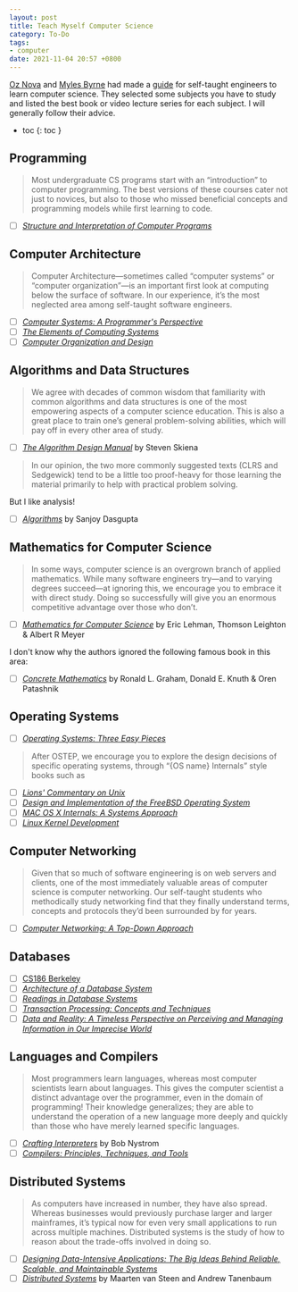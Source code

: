 ```yaml
---
layout: post
title: Teach Myself Computer Science
category: To-Do
tags:
- computer
date: 2021-11-04 20:57 +0800
---
```

[Oz Nova](https://twitter.com/oznova_) and [Myles Byrne](https://twitter.com/quackingduck) had made a [guide](https://teachyourselfcs.com/) for self-taught engineers to learn computer science. They selected some subjects you have to study and listed the best book or video lecture series for each subject. I will generally follow their advice.

- toc
{: toc }

## Programming

> Most undergraduate CS programs start with an “introduction” to computer programming. The best versions of these courses cater not just to novices, but also to those who missed beneficial concepts and programming models while first learning to code.

- [ ] [*Structure and Interpretation of Computer Programs*](https://mitpress.mit.edu/sites/default/files/sicp/full-text/book/book.html)

## Computer Architecture

> Computer Architecture—sometimes called “computer systems” or “computer organization”—is an important first look at computing below the surface of software. In our experience, it’s the most neglected area among self-taught software engineers.

- [ ] [*Computer Systems: A Programmer's Perspective*](http://csapp.cs.cmu.edu/3e/home.html)
- [ ] [*The Elements of Computing Systems*](https://www.nand2tetris.org/)
- [ ] [*Computer Organization and Design*](https://www.amazon.com/dp/0124077269)

## Algorithms and Data Structures

> We agree with decades of common wisdom that familiarity with common algorithms and data structures is one of the most empowering aspects of a computer science education. This is also a great place to train one’s general problem-solving abilities, which will pay off in every other area of study.

- [ ] [*The Algorithm Design Manual*](https://www.algorist.com/) by Steven Skiena

> In our opinion, the two more commonly suggested texts (CLRS and Sedgewick) tend to be a little too proof-heavy for those learning the material primarily to help with practical problem solving.

But I like analysis!

- [ ] [*Algorithms*](http://algorithmics.lsi.upc.edu/docs/Dasgupta-Papadimitriou-Vazirani.pdf) by Sanjoy Dasgupta

## Mathematics for Computer Science

> In some ways, computer science is an overgrown branch of applied mathematics. While many software engineers try—and to varying degrees succeed—at ignoring this, we encourage you to embrace it with direct study. Doing so successfully will give you an enormous competitive advantage over those who don’t.

- [ ] [*Mathematics for Computer Science*](https://courses.csail.mit.edu/6.042/spring17/mcs.pdf) by Eric Lehman, Thomson Leighton & Albert R Meyer

I don't know why the authors ignored the following famous book in this area:

- [ ] [*Concrete Mathematics*](https://www.csie.ntu.edu.tw/~r97002/temp/Concrete%20Mathematics%202e.pdf) by Ronald L. Graham, Donald E. Knuth & Oren Patashnik

## Operating Systems

- [ ] [*Operating Systems: Three Easy Pieces*](https://pages.cs.wisc.edu/~remzi/OSTEP/)

> After OSTEP, we encourage you to explore the design decisions of specific operating systems, through “{OS name} Internals” style books such as

- [ ] [*Lions' Commentary on Unix*](https://www.amazon.com/dp/1573980137/)
- [ ] [*Design and Implementation of the FreeBSD Operating System*](https://www.amazon.com/dp/0321968972/)
- [ ] [*MAC OS X Internals: A Systems Approach*](https://www.amazon.com/dp/0321278542/)
- [ ] [*Linux Kernel Development*](https://www.amazon.com/dp/0672329468)

## Computer Networking

> Given that so much of software engineering is on web servers and clients, one of the most immediately valuable areas of computer science is computer networking. Our self-taught students who methodically study networking find that they finally understand terms, concepts and protocols they’d been surrounded by for years.

- [ ] [*Computer Networking: A Top-Down Approach*](https://www.amazon.com/dp/0133594149/)

## Databases

- [ ] [CS186 Berkeley](https://www.youtube.com/user/CS186Berkeley/videos)
- [ ] [*Architecture of a Database System*](https://dsf.berkeley.edu/papers/fntdb07-architecture.pdf)
- [ ] [*Readings in Database Systems*](http://www.redbook.io/)
- [ ] [*Transaction Processing: Concepts and Techniques*](https://www.amazon.com/dp/1558601902)
- [ ] [*Data and Reality: A Timeless Perspective on Perceiving and Managing Information in Our Imprecise World*](https://www.amazon.com/dp/1935504215)

## Languages and Compilers

> Most programmers learn languages, whereas most computer scientists learn about languages. This gives the computer scientist a distinct advantage over the programmer, even in the domain of programming! Their knowledge generalizes; they are able to understand the operation of a new language more deeply and quickly than those who have merely learned specific languages.

- [ ] [*Crafting Interpreters*](https://craftinginterpreters.com/) by Bob Nystrom
- [ ] [*Compilers: Principles, Techniques, and Tools*](https://www.amazon.com/dp/0321486811)

## Distributed Systems

> As computers have increased in number, they have also spread. Whereas businesses would previously purchase larger and larger mainframes, it’s typical now for even very small applications to run across multiple machines. Distributed systems is the study of how to reason about the trade-offs involved in doing so.

- [ ] [*Designing Data-Intensive Applications: The Big Ideas Behind Reliable, Scalable, and Maintainable Systems*](https://www.amazon.com/dp/B06XPJML5D)
- [ ] [*Distributed Systems*](https://www.distributed-systems.net/index.php/books/ds3/) by Maarten van Steen and Andrew Tanenbaum
